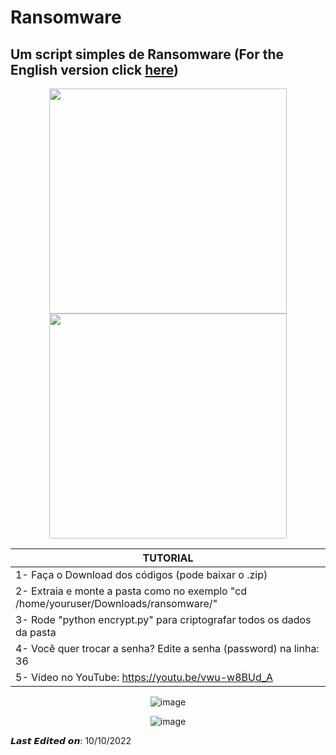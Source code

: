 # Ransomware
Um script simples de Ransomware (For the English version click [here](https://github.com/cristiancmoises/ransomware/blob/main/README.md))
---------------------------
<div align="center">
<img src="https://user-images.githubusercontent.com/86272521/194970579-da056458-35a7-4794-84f2-09e5608b879d.png" width="380" height="360"/>
<img src="https://user-images.githubusercontent.com/86272521/194972660-f22b108e-42cc-4c81-a15c-3407c50a78c8.gif" width="380" height="360"/>


|       TUTORIAL       | 
|----------------------|
|1- Faça o Download dos códigos (pode baixar o .zip)                                   |    
|2- Extraia e monte a pasta como no exemplo "cd /home/youruser/Downloads/ransomware/"  |     
|3- Rode "python encrypt.py" para criptografar todos os dados da pasta                 |   
|4- Você quer trocar a senha? Edite a senha (password) na linha: 36                    |
|5- Vídeo no  YouTube: https://youtu.be/vwu-w8BUd_A                                    |

![image](https://user-images.githubusercontent.com/86272521/194973086-44a911ff-0555-4cac-8739-ad7919171326.png)

![image](https://camo.githubusercontent.com/c731fdac3ea002f80d216c4f9df4c0f125e12b839988425505054fb46ac8ab02/68747470733a2f2f726561646d652d747970696e672d7376672e6865726f6b756170702e636f6d3f666f6e743d5562756e747526636f6c6f723d253233304541413230267643656e7465723d74727565266c696e65733d5468616e6b732b666f722b7669736974696e67212b596f752772652b77656c636f6d6521)
</div>
𝙇𝙖𝙨𝙩 𝙀𝙙𝙞𝙩𝙚𝙙 𝙤𝙣: 10/10/2022 
